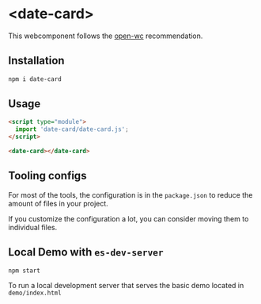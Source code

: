 # \<date-card>

This webcomponent follows the [open-wc](https://github.com/open-wc/open-wc) recommendation.

## Installation
```bash
npm i date-card
```

## Usage
```html
<script type="module">
  import 'date-card/date-card.js';
</script>

<date-card></date-card>
```



## Tooling configs

For most of the tools, the configuration is in the `package.json` to reduce the amount of files in your project.

If you customize the configuration a lot, you can consider moving them to individual files.

## Local Demo with `es-dev-server`
```bash
npm start
```
To run a local development server that serves the basic demo located in `demo/index.html`

